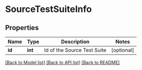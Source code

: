 # SourceTestSuiteInfo

## Properties
Name | Type | Description | Notes
------------ | ------------- | ------------- | -------------
**id** | **int** | Id of the Source Test Suite | [optional] 

[[Back to Model list]](../README.md#documentation-for-models) [[Back to API list]](../README.md#documentation-for-api-endpoints) [[Back to README]](../README.md)


